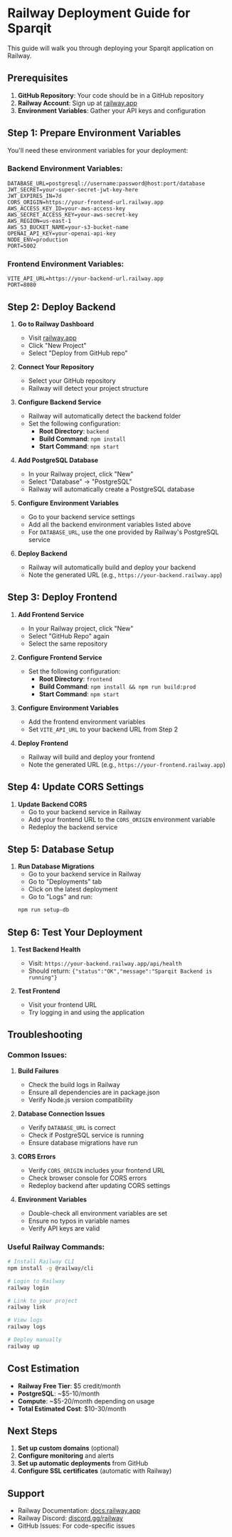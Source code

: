# Railway Deployment Guide for Sparqit

This guide will walk you through deploying your Sparqit application on Railway.

## Prerequisites

1. **GitHub Repository**: Your code should be in a GitHub repository
2. **Railway Account**: Sign up at [railway.app](https://railway.app)
3. **Environment Variables**: Gather your API keys and configuration

## Step 1: Prepare Environment Variables

You'll need these environment variables for your deployment:

### Backend Environment Variables:
```
DATABASE_URL=postgresql://username:password@host:port/database
JWT_SECRET=your-super-secret-jwt-key-here
JWT_EXPIRES_IN=7d
CORS_ORIGIN=https://your-frontend-url.railway.app
AWS_ACCESS_KEY_ID=your-aws-access-key
AWS_SECRET_ACCESS_KEY=your-aws-secret-key
AWS_REGION=us-east-1
AWS_S3_BUCKET_NAME=your-s3-bucket-name
OPENAI_API_KEY=your-openai-api-key
NODE_ENV=production
PORT=5002
```

### Frontend Environment Variables:
```
VITE_API_URL=https://your-backend-url.railway.app
PORT=8080
```

## Step 2: Deploy Backend

1. **Go to Railway Dashboard**
   - Visit [railway.app](https://railway.app)
   - Click "New Project"
   - Select "Deploy from GitHub repo"

2. **Connect Your Repository**
   - Select your GitHub repository
   - Railway will detect your project structure

3. **Configure Backend Service**
   - Railway will automatically detect the backend folder
   - Set the following configuration:
     - **Root Directory**: `backend`
     - **Build Command**: `npm install`
     - **Start Command**: `npm start`

4. **Add PostgreSQL Database**
   - In your Railway project, click "New"
   - Select "Database" → "PostgreSQL"
   - Railway will automatically create a PostgreSQL database

5. **Configure Environment Variables**
   - Go to your backend service settings
   - Add all the backend environment variables listed above
   - For `DATABASE_URL`, use the one provided by Railway's PostgreSQL service

6. **Deploy Backend**
   - Railway will automatically build and deploy your backend
   - Note the generated URL (e.g., `https://your-backend.railway.app`)

## Step 3: Deploy Frontend

1. **Add Frontend Service**
   - In your Railway project, click "New"
   - Select "GitHub Repo" again
   - Select the same repository

2. **Configure Frontend Service**
   - Set the following configuration:
     - **Root Directory**: `frontend`
     - **Build Command**: `npm install && npm run build:prod`
     - **Start Command**: `npm start`

3. **Configure Environment Variables**
   - Add the frontend environment variables
   - Set `VITE_API_URL` to your backend URL from Step 2

4. **Deploy Frontend**
   - Railway will build and deploy your frontend
   - Note the generated URL (e.g., `https://your-frontend.railway.app`)

## Step 4: Update CORS Settings

1. **Update Backend CORS**
   - Go to your backend service in Railway
   - Add your frontend URL to the `CORS_ORIGIN` environment variable
   - Redeploy the backend service

## Step 5: Database Setup

1. **Run Database Migrations**
   - Go to your backend service in Railway
   - Go to "Deployments" tab
   - Click on the latest deployment
   - Go to "Logs" and run:
   ```bash
   npm run setup-db
   ```

## Step 6: Test Your Deployment

1. **Test Backend Health**
   - Visit: `https://your-backend.railway.app/api/health`
   - Should return: `{"status":"OK","message":"Sparqit Backend is running"}`

2. **Test Frontend**
   - Visit your frontend URL
   - Try logging in and using the application

## Troubleshooting

### Common Issues:

1. **Build Failures**
   - Check the build logs in Railway
   - Ensure all dependencies are in package.json
   - Verify Node.js version compatibility

2. **Database Connection Issues**
   - Verify `DATABASE_URL` is correct
   - Check if PostgreSQL service is running
   - Ensure database migrations have run

3. **CORS Errors**
   - Verify `CORS_ORIGIN` includes your frontend URL
   - Check browser console for CORS errors
   - Redeploy backend after updating CORS settings

4. **Environment Variables**
   - Double-check all environment variables are set
   - Ensure no typos in variable names
   - Verify API keys are valid

### Useful Railway Commands:

```bash
# Install Railway CLI
npm install -g @railway/cli

# Login to Railway
railway login

# Link to your project
railway link

# View logs
railway logs

# Deploy manually
railway up
```

## Cost Estimation

- **Railway Free Tier**: $5 credit/month
- **PostgreSQL**: ~$5-10/month
- **Compute**: ~$5-20/month depending on usage
- **Total Estimated Cost**: $10-30/month

## Next Steps

1. **Set up custom domains** (optional)
2. **Configure monitoring** and alerts
3. **Set up automatic deployments** from GitHub
4. **Configure SSL certificates** (automatic with Railway)

## Support

- Railway Documentation: [docs.railway.app](https://docs.railway.app)
- Railway Discord: [discord.gg/railway](https://discord.gg/railway)
- GitHub Issues: For code-specific issues 
